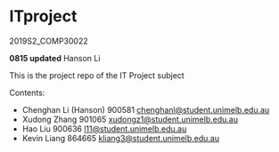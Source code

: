 # ITproject
2019S2_COMP30022



**0815 updated** Hanson Li 

This is the project repo of the IT Project subject



Contents:

- Chenghan Li (Hanson) 900581 chenghanl@student.unimelb.edu.au
- Xudong Zhang 901065 xudongz1@student.unimelb.edu.au
- Hao Liu 900636 l11@student.unimelb.edu.au
- Kevin Liang 864665 kliang3@student.unimelb.edu.au

